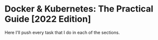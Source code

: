 # Docker & Kubernetes: The Practical Guide [2022 Edition]

Here I'll push every task that I do in each of the sections.
